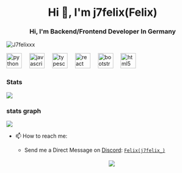 <h1 align="center">Hi 👋, I'm j7felix(Felix)</h1>
<h3 align="center">Hi, I'm Backend/Frontend Developer In Germany</h3>

<p align="left"> <img src="https://komarev.com/ghpvc/?username=J7felixxx&label=Profile%20views&color=0e75b6&style=flat" alt="J7felixxx" /> </p>

<div align="left">
  <img src="https://cdn.jsdelivr.net/gh/devicons/devicon/icons/python/python-original.svg" height="40" alt="python logo"  />
  <img width="12" />
  <img src="https://cdn.jsdelivr.net/gh/devicons/devicon/icons/javascript/javascript-original.svg" height="40" alt="javascript logo"  />
  <img width="12" />
  <img src="https://cdn.jsdelivr.net/gh/devicons/devicon/icons/typescript/typescript-original.svg" height="40" alt="typescript logo"  />
  <img width="12" />
  <img src="https://cdn.jsdelivr.net/gh/devicons/devicon/icons/react/react-original.svg" height="40" alt="react logo"  />
  <img width="12" />
  <img src="https://cdn.jsdelivr.net/gh/devicons/devicon/icons/bootstrap/bootstrap-original.svg" height="40" alt="bootstrap logo"  />
  <img width="12" />
  <img src="https://cdn.jsdelivr.net/gh/devicons/devicon/icons/html5/html5-original.svg" height="40" alt="html5 logo"  />
</div>

### Stats
[![](https://github-readme-stats.vercel.app/api?username=J7felixxx&theme=dracula&count_private=true&show_icons=true&hide=contribs)](https://github.com/J7felixxx)
###  stats graph
[![](https://github-readme-stats.vercel.app/api/top-langs?username=J7felixxx&locale=en&hide_title=false&layout=compact&card_width=320&langs_count=5&theme=dracula&hide_border=false&order=2)](https://github.com/J7felixxx)




- 📫 How to reach me:
  
   - Send me a Direct Message on [Discord](https://discord.com): [`Felix(j7felix_)`](https://discord.com/users/962486865800355920) 
  
     <center> 
       <a href='https://discord.gg/[VAR8sutF](https://discord.gg/hoff)'> 
         <img src="https://discord.c99.nl/widget/theme-2/962486865800355920.png" style='padding: 5px'> 
       </a> 




